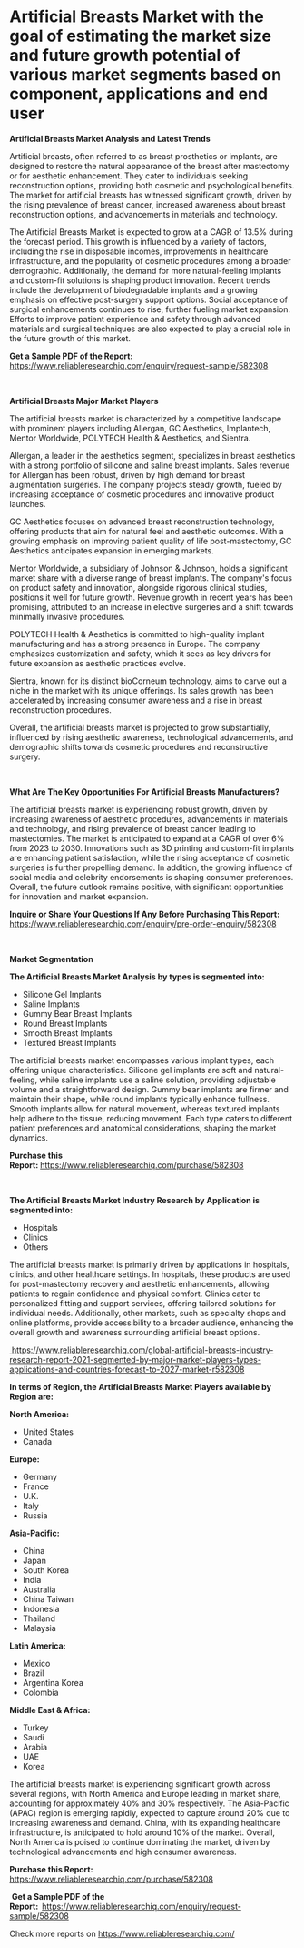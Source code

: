 <p><h1>Artificial Breasts Market with the goal of estimating the market size and future growth potential of various market segments based on component, applications and end user</h1></p><p><strong>Artificial Breasts Market Analysis and Latest Trends</strong></p>
<p><p>Artificial breasts, often referred to as breast prosthetics or implants, are designed to restore the natural appearance of the breast after mastectomy or for aesthetic enhancement. They cater to individuals seeking reconstruction options, providing both cosmetic and psychological benefits. The market for artificial breasts has witnessed significant growth, driven by the rising prevalence of breast cancer, increased awareness about breast reconstruction options, and advancements in materials and technology.</p><p>The Artificial Breasts Market is expected to grow at a CAGR of 13.5% during the forecast period. This growth is influenced by a variety of factors, including the rise in disposable incomes, improvements in healthcare infrastructure, and the popularity of cosmetic procedures among a broader demographic. Additionally, the demand for more natural-feeling implants and custom-fit solutions is shaping product innovation. Recent trends include the development of biodegradable implants and a growing emphasis on effective post-surgery support options. Social acceptance of surgical enhancements continues to rise, further fueling market expansion. Efforts to improve patient experience and safety through advanced materials and surgical techniques are also expected to play a crucial role in the future growth of this market.</p></p>
<p><strong>Get a Sample PDF of the Report:&nbsp;</strong> <a href="https://www.reliableresearchiq.com/enquiry/request-sample/582308?utm_campaign=3050&utm_medium=2&utm_source=Github&utm_content=ia&utm_term=23032025&utm_id=artificial-breasts">https://www.reliableresearchiq.com/enquiry/request-sample/582308</a></p>
<p>&nbsp;</p>
<p><strong>Artificial Breasts Major Market Players</strong></p>
<p><p>The artificial breasts market is characterized by a competitive landscape with prominent players including Allergan, GC Aesthetics, Implantech, Mentor Worldwide, POLYTECH Health & Aesthetics, and Sientra. </p><p>Allergan, a leader in the aesthetics segment, specializes in breast aesthetics with a strong portfolio of silicone and saline breast implants. Sales revenue for Allergan has been robust, driven by high demand for breast augmentation surgeries. The company projects steady growth, fueled by increasing acceptance of cosmetic procedures and innovative product launches.</p><p>GC Aesthetics focuses on advanced breast reconstruction technology, offering products that aim for natural feel and aesthetic outcomes. With a growing emphasis on improving patient quality of life post-mastectomy, GC Aesthetics anticipates expansion in emerging markets. </p><p>Mentor Worldwide, a subsidiary of Johnson & Johnson, holds a significant market share with a diverse range of breast implants. The company's focus on product safety and innovation, alongside rigorous clinical studies, positions it well for future growth. Revenue growth in recent years has been promising, attributed to an increase in elective surgeries and a shift towards minimally invasive procedures.</p><p>POLYTECH Health & Aesthetics is committed to high-quality implant manufacturing and has a strong presence in Europe. The company emphasizes customization and safety, which it sees as key drivers for future expansion as aesthetic practices evolve.</p><p>Sientra, known for its distinct bioCorneum technology, aims to carve out a niche in the market with its unique offerings. Its sales growth has been accelerated by increasing consumer awareness and a rise in breast reconstruction procedures.</p><p>Overall, the artificial breasts market is projected to grow substantially, influenced by rising aesthetic awareness, technological advancements, and demographic shifts towards cosmetic procedures and reconstructive surgery.</p></p>
<p>&nbsp;</p>
<p><strong>What Are The Key Opportunities For Artificial Breasts Manufacturers?</strong></p>
<p><p>The artificial breasts market is experiencing robust growth, driven by increasing awareness of aesthetic procedures, advancements in materials and technology, and rising prevalence of breast cancer leading to mastectomies. The market is anticipated to expand at a CAGR of over 6% from 2023 to 2030. Innovations such as 3D printing and custom-fit implants are enhancing patient satisfaction, while the rising acceptance of cosmetic surgeries is further propelling demand. In addition, the growing influence of social media and celebrity endorsements is shaping consumer preferences. Overall, the future outlook remains positive, with significant opportunities for innovation and market expansion.</p></p>
<p><strong>Inquire or Share Your Questions If Any Before Purchasing This Report:</strong> <a href="https://www.reliableresearchiq.com/enquiry/pre-order-enquiry/582308?utm_campaign=3050&utm_medium=2&utm_source=Github&utm_content=ia&utm_term=23032025&utm_id=artificial-breasts">https://www.reliableresearchiq.com/enquiry/pre-order-enquiry/582308</a></p>
<p>&nbsp;</p>
<p><strong>Market Segmentation</strong></p>
<p><strong>The Artificial Breasts Market Analysis by types is segmented into:</strong></p>
<p><ul><li>Silicone Gel Implants</li><li>Saline Implants</li><li>Gummy Bear Breast Implants</li><li>Round Breast Implants</li><li>Smooth Breast Implants</li><li>Textured Breast Implants</li></ul></p>
<p><p>The artificial breasts market encompasses various implant types, each offering unique characteristics. Silicone gel implants are soft and natural-feeling, while saline implants use a saline solution, providing adjustable volume and a straightforward design. Gummy bear implants are firmer and maintain their shape, while round implants typically enhance fullness. Smooth implants allow for natural movement, whereas textured implants help adhere to the tissue, reducing movement. Each type caters to different patient preferences and anatomical considerations, shaping the market dynamics.</p></p>
<p><strong>Purchase this Report:&nbsp;</strong><a href="https://www.reliableresearchiq.com/purchase/582308?utm_campaign=3050&utm_medium=2&utm_source=Github&utm_content=ia&utm_term=23032025&utm_id=artificial-breasts">https://www.reliableresearchiq.com/purchase/582308</a></p>
<p>&nbsp;</p>
<p><strong>The Artificial Breasts Market Industry Research by Application is segmented into:</strong></p>
<p><ul><li>Hospitals</li><li>Clinics</li><li>Others</li></ul></p>
<p><p>The artificial breasts market is primarily driven by applications in hospitals, clinics, and other healthcare settings. In hospitals, these products are used for post-mastectomy recovery and aesthetic enhancements, allowing patients to regain confidence and physical comfort. Clinics cater to personalized fitting and support services, offering tailored solutions for individual needs. Additionally, other markets, such as specialty shops and online platforms, provide accessibility to a broader audience, enhancing the overall growth and awareness surrounding artificial breast options.</p></p>
<p><a href="https://www.reliableresearchiq.com/global-artificial-breasts-industry-research-report-2021-segmented-by-major-market-players-types-applications-and-countries-forecast-to-2027-market-r582308?utm_campaign=3050&utm_medium=2&utm_source=Github&utm_content=ia&utm_term=23032025&utm_id=artificial-breasts">&nbsp;https://www.reliableresearchiq.com/global-artificial-breasts-industry-research-report-2021-segmented-by-major-market-players-types-applications-and-countries-forecast-to-2027-market-r582308</a></p>
<p><strong>In terms of Region, the Artificial Breasts Market Players available by Region are:</strong></p>
<p>
    <p> <strong> North America: </strong>
        <ul>
            <li>United States</li>
            <li>Canada</li>
        </ul>
        </p> 
    <p> <strong> Europe: </strong>
        <ul>
            <li>Germany</li>
            <li>France</li>
            <li>U.K.</li>
            <li>Italy</li>
            <li>Russia</li>
        </ul>
        </p> 
    <p> <strong> Asia-Pacific: </strong>
        <ul>
            <li>China</li>
            <li>Japan</li>
            <li>South Korea</li>
            <li>India</li>
            <li>Australia</li>
            <li>China Taiwan</li>
            <li>Indonesia</li>
            <li>Thailand</li>
            <li>Malaysia</li>
        </ul>
        </p> 
    <p> <strong> Latin America: </strong>
        <ul>
            <li>Mexico</li>
            <li>Brazil</li>
            <li>Argentina Korea</li>
            <li>Colombia</li>
        </ul>
        </p> 
    <p> <strong> Middle East & Africa: </strong>
        <ul>
            <li>Turkey</li>
            <li>Saudi</li>
            <li>Arabia</li>
            <li>UAE</li>
            <li>Korea</li>
        </ul>
    </p>
    </p>
<p><p>The artificial breasts market is experiencing significant growth across several regions, with North America and Europe leading in market share, accounting for approximately 40% and 30% respectively. The Asia-Pacific (APAC) region is emerging rapidly, expected to capture around 20% due to increasing awareness and demand. China, with its expanding healthcare infrastructure, is anticipated to hold around 10% of the market. Overall, North America is poised to continue dominating the market, driven by technological advancements and high consumer awareness.</p></p>
<p><strong>Purchase this Report: </strong><a href="https://www.reliableresearchiq.com/purchase/582308?utm_campaign=3050&utm_medium=2&utm_source=Github&utm_content=ia&utm_term=23032025&utm_id=artificial-breasts">https://www.reliableresearchiq.com/purchase/582308</a></p>
<p>&nbsp;<strong>Get a Sample PDF of the Report:&nbsp;&nbsp;</strong><a href="https://www.reliableresearchiq.com/enquiry/request-sample/582308?utm_campaign=3050&utm_medium=2&utm_source=Github&utm_content=ia&utm_term=23032025&utm_id=artificial-breasts">https://www.reliableresearchiq.com/enquiry/request-sample/582308</a></p>
<p><strong></strong></p>
<p>Check more reports on <a href="https://www.reliableresearchiq.com/?utm_campaign=3050&utm_medium=2&utm_source=Github&utm_content=ia&utm_term=23032025&utm_id=artificial-breasts">https://www.reliableresearchiq.com/</a></p>